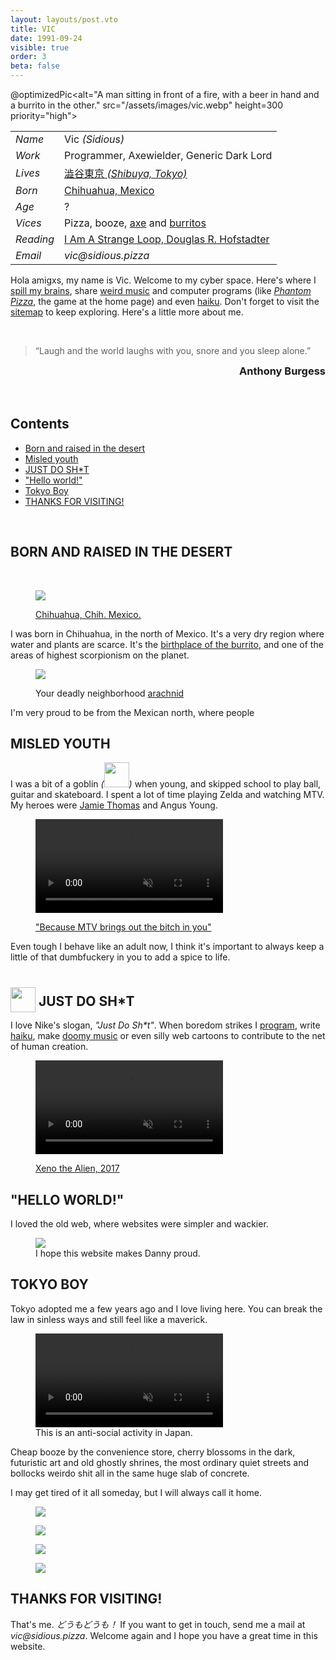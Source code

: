 ```yaml
---
layout: layouts/post.vto
title: VIC
date: 1991-09-24
visible: true
order: 3
beta: false
---
```


<style>
.vic-pic {
  margin: 10px;
}
</style>

<script inline type="module" src="/assets/programs/vicsAge.mjs"></script>
<script inline type="module" src="/assets/programs/lazyVideos.mjs"></script>

<div class="info">

@optimizedPic<alt="A man sitting in front of a fire, with a beer in hand and a burrito in the other." src="/assets/images/vic.webp" height=300 priority="high">

  <article>

|           |                                                                                                 |
| --------- | ----------------------------------------------------------------------------------------------- |
| _Name_    | Vic _(Sidious)_                                                                                 |
| _Work_    | Programmer, Axewielder, Generic Dark Lord                                                       |
| _Lives_   | [澁谷東京 <em>(Shibuya, Tokyo)</em>](https://goo.gl/maps/1YfuGi5HYgRpBjN7A)                     |
| _Born_    | [Chihuahua, Mexico](https://goo.gl/maps/Ja9LxnZ6kosdRa586)                                      |
| _Age_     | <span id="age">?</span>                                                                         |
| _Vices_   | Pizza, booze, [axe](https://youtu.be/en7EKL1pX5w) and [burritos](https://youtu.be/YZRtE9I5w7k)  |
| _Reading_ | [I Am A Strange Loop, Douglas R. Hofstadter](https://en.wikipedia.org/wiki/I_Am_a_Strange_Loop) |
| _Email_   | _vic‎@‎sidious.pizza_                                                                           |

  </article>
</div>

Hola amigxs, my name is Vic. Welcome to my cyber space. Here's where I [spill my brains](/weblog), share [weird music](/swims) and computer programs (like [_Phantom Pizza_](/phantompizza), the game at the home page) and even [haiku](/kaminari-no-ura). Don't forget to visit the [sitemap](/sitemap) to keep exploring. Here's a little more about me.

<br>

> “Laugh and the world laughs with you, snore and you sleep alone.”

<h3 style="display: block; text-align: right; margin-top: 0; margin-bottom: 1rem;">Anthony Burgess</h3>

<br>

<section class="contents">

## Contents

- [Born and raised in the desert](#born-and-raised)
- [Misled youth](#misled-youth)
- [JUST DO SH\*T](#just-do-shit)
- ["Hello world!"](#hello-world)
- [Tokyo Boy](#tokyo-boy)
- [THANKS FOR VISITING!](#thanks-for-visiting)

</section>

<br>

<a name="born-and-raised"></a>

## BORN AND RAISED IN THE DESERT

<br>

<figure>
  <picture>

<img loading="lazy" loading="lazy" src="/assets/images/chihuahua.webp">

  </picture>
  <figcaption>

[Chihuahua, Chih. Mexico.](https://en.wikipedia.org/wiki/Chihuahua_City)

  </figcaption>
</figure>

I was born in Chihuahua, in the north of Mexico. It's a very dry region where water and plants are scarce. It's the [birthplace of the burrito](https://en.wikipedia.org/wiki/Burrito#:~:text=Burritos%20are%20a%20traditional%20food%20of%20Ciudad%20Ju%C3%A1rez%2C%20a%20city%20bordering%20El%20Paso%2C%20Texas%2C%20in%20the%20northern%20Mexican%20state%20of%20Chihuahua%2C%20where%20people%20buy%20them%20at%20restaurants%20and%20roadside%20stands.%20Northern%20Mexican%20border%20towns%20like%20Villa%20Ahumada%20have%20an%20established%20reputation%20for%20serving%20burritos.), and one of the areas of highest scorpionism on the planet.

<figure>
  <picture>

<img loading="lazy" loading="lazy" src="/assets/images/scorpionism.webp">

  </picture>
  <figcaption>

Your deadly neighborhood [arachnid](https://en.wikipedia.org/wiki/Scorpion#:~:text=Scorpions%20are%20xerocoles%2C%20meaning%20they%20primarily%20live%20in%20deserts%2C)

  </figcaption>
</figure>

I'm very proud to be from the Mexican north, where people

<a name="misled-youth"></a>

## MISLED YOUTH

I was a bit of a goblin _(<img loading="lazy" src="/assets/images/goblin.webp" width=40 style="display: inline-block" />)_ when young, and skipped school to play ball, guitar and skateboard. I spent a lot of time playing Zelda and watching MTV. My heroes were [Jamie Thomas](https://www.youtube.com/watch?v=452Oxqm4E3Y) and Angus Young.

<figure>
  <picture>

<video class="lazy" playsinline autoplay muted loop>
  <source src="/assets/movies/angus.mp4" type="video/mp4">
</video>

  </picture>
  <figcaption>

["Because MTV brings out the bitch in you"](https://zeroskateboards.com/pages/jamie-thomas)

  </figcaption>
</figure>

Even tough I behave like an adult now, I think it's important to always keep a little of that dumbfuckery in you to add a spice to life.

[//]: <> (Growing up in the dawn of internet age was special. I was the first kid in my family to make friends out of a computer, and network with people around the world. I got to be one of the admins of a Pokémon forum.)

<a name="just-do-shit"></a>

## <img loading="lazy" width=40 style="transform: translateY(10px)" src="/assets/images/swoosh.webp" /> JUST DO SH\*T

I love Nike's slogan, _"Just Do Sh\*t"_. When boredom strikes I [program](https://github.com/sidiousvic), write [haiku](/kaminari-no-ura), make [doomy music](/swims) or even silly web cartoons to contribute to the net of human creation.

<figure>
  <picture>

<video class="lazy" playsinline autoplay muted loop>
  <source src="/assets/movies/surfing-with-the-alien.mp4" type="video/mp4">
</video>

  </picture>
  <figcaption>

[Xeno the Alien, 2017](https://www.youtube.com/watch?v=cu3iGtqeYD4)

  </figcaption>
</figure>

<a name="hello-world"></a>

## "HELLO WORLD!"

I loved the old web, where websites were simpler and wackier.

<figure>
  <picture>

<img loading="lazy" src="/assets/images/dannys-homepage.webp">

  </picture>

<figcaption>
I hope this website makes Danny proud.
</figcaption>
</figure>

<a name="tokyo-boy"></a>

## TOKYO BOY

Tokyo adopted me a few years ago and I love living here. You can break the law in sinless ways and still feel like a maverick.

<figure>
  <picture>

<video class="lazy" playsinline autoplay muted loop>
  <source src="/assets/movies/vic-skating-tokyo.mp4" type="video/mp4">
</video>

  </picture>
  <figcaption>
  This is an anti-social activity in Japan.
  </figcaption>
</figure>

Cheap booze by the convenience store, cherry blossoms in the dark, futuristic art and old ghostly shrines, the most ordinary quiet streets and bollocks weirdo shit all in the same huge slab of concrete.

I may get tired of it all someday, but I will always call it home.

<div class="picture-grid"> 
<figure>
  <picture>

<img loading="lazy" src="/assets/images/tokyo.gif">

  </picture>
</figure>

<figure>
  <picture>

<img loading="lazy" src="/assets/images/cherry-blossoms-at-nite.gif">

  </picture>
</figure>

<figure>
  <picture>

<img loading="lazy" src="/assets/images/apa-hotel-blues.gif">

  </picture>
</figure>

<figure>
  <picture>

<img loading="lazy" src="/assets/images/skyline-tokyo.gif">

  </picture>
</figure>
</div>

<a name="thanks-for-visiting"></a>

## THANKS FOR VISITING!

That's me. _どうもどうも！_ If you want to get in touch, send me a mail at _vic‎@‎sidious.pizza_. Welcome again and I hope you have a great time in this website.

<br>
<br>
